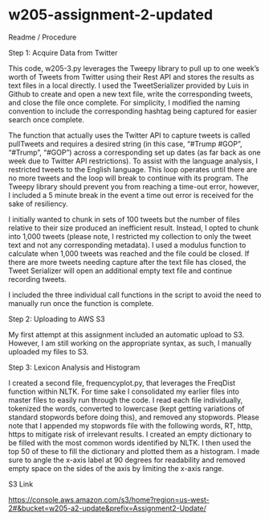 # w205-assignment-2-updated


Readme / Procedure

Step 1: Acquire Data from Twitter

This code, w205-3.py leverages the Tweepy library to pull up to one week’s worth of Tweets from Twitter using their Rest API and stores the results as text files in a local directly. I used the TweetSerializer provided by Luis in Github to create and open a new text file, write the corresponding tweets, and close the file once complete. For simplicity, I modified the naming convention to include the corresponding hashtag being captured for easier search once complete.

The function that actually uses the Twitter API to capture tweets is called pullTweets and requires a desired string (in this case, “#Trump #GOP”, “#Trump”, “#GOP”) across a corresponding set up dates (as far back as one week due to Twitter API restrictions). To assist with the language analysis, I restricted tweets to the English language. This loop operates until there are no more tweets and the loop will break to continue with its program. The Tweepy library should prevent you from reaching a time-out error, however, I included a 5 minute break in the event a time out error is received for the sake of resiliency.

I initially wanted to chunk in sets of 100 tweets but the number of files relative to their size produced an inefficient result. Instead, I opted to chunk into 1,000 tweets (please note, I restricted my collection to only the tweet text and not any corresponding metadata). I used a modulus function to calculate when 1,000 tweets was reached and the file could be closed. If there are more tweets needing capture after the text file has closed, the Tweet Serializer will open an additional empty text file and continue recording tweets.

I included the three individual call functions in the script to avoid the need to manually run once the function is complete.

Step 2: Uploading to AWS S3

My first attempt at this assignment included an automatic upload to S3. However, I am still working on the appropriate syntax, as such, I manually uploaded my files to S3.

Step 3: Lexicon Analysis and Histogram

I created a second file, frequencyplot.py, that leverages the FreqDist function within NLTK. For time sake I consolidated my earlier files into master files to easily run through the code. I read each file individually, tokenized the words, converted to lowercase (kept getting variations of standard stopwords before doing this), and removed any stopwords. Please note that I appended my stopwords file with the following words, RT, http, https to mitigate risk of irrelevant results. I created an empty dictionary to be filled with the most common words identified by NLTK. I then used the top 50 of these to fill the dictionary and plotted them as a histogram. I made sure to angle the x-axis label at 90 degrees for readability and removed empty space on the sides of the axis by limiting the x-axis range.


S3 Link

https://console.aws.amazon.com/s3/home?region=us-west-2#&bucket=w205-a2-update&prefix=Assignment2-Update/